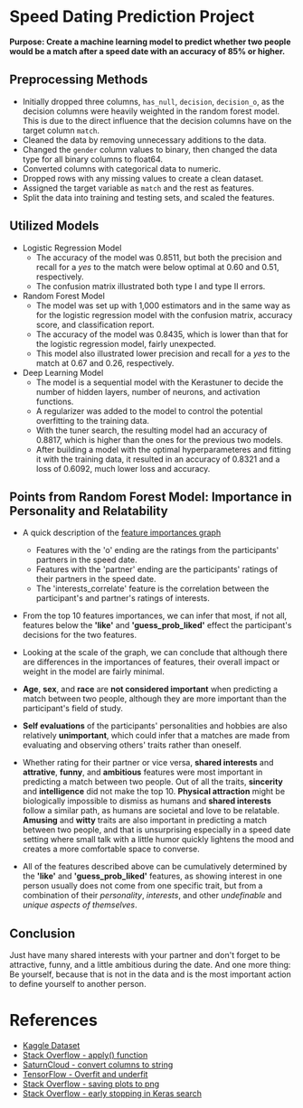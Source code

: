 # Speed Dating Prediction Project

**Purpose: Create a machine learning model to predict whether two people would be a match after a speed date with an accuracy of 85% or higher.**

## Preprocessing Methods

- Initially dropped three columns, `has_null`, `decision`, `decision_o`, as the decision columns were heavily weighted in the random forest model. This is due to the direct influence that the decision columns have on the target column `match`.
- Cleaned the data by removing unnecessary additions to the data.
- Changed the `gender` column values to binary, then changed the data type for all binary columns to float64.
- Converted columns with categorical data to numeric.
- Dropped rows with any missing values to create a clean dataset.
- Assigned the target variable as `match` and the rest as features.
- Split the data into training and testing sets, and scaled the features.

## Utilized Models

- Logistic Regression Model
    - The accuracy of the model was 0.8511, but both the precision and recall for a *yes* to the match were below optimal at 0.60 and 0.51, respectively.
    - The confusion matrix illustrated both type I and type II errors.
- Random Forest Model
    - The model was set up with 1,000 estimators and in the same way as for the logistic regression model with the confusion matrix, accuracy score, and classification report.
    - The accuracy of the model was 0.8435, which is lower than that for the logistic regression model, fairly unexpected.
    - This model also illustrated lower precision and recall for a *yes* to the match at 0.67 and 0.26, respectively.
- Deep Learning Model
    - The model is a sequential model with the Kerastuner to decide the number of hidden layers, number of neurons, and activation functions.
    - A regularizer was added to the model to control the potential overfitting to the training data.
    - With the tuner search, the resulting model had an accuracy of 0.8817, which is higher than the ones for the previous two models.
    - After building a model with the optimal hyperparameteres and fitting it with the training data, it resulted in an accuracy of 0.8321 and a loss of 0.6092, much lower loss and accuracy.

## Points from Random Forest Model: Importance in Personality and Relatability

- A quick description of the [feature importances graph](/graphs/feature_importances_top10.png)
    - Features with the 'o' ending are the ratings from the participants' partners in the speed date.
    - Features with the 'partner' ending are the participants' ratings of their partners in the speed date.
    - The 'interests_correlate' feature is the correlation between the participant's and partner's ratings of interests.

- From the top 10 features importances, we can infer that most, if not all, features below the **'like'** and **'guess_prob_liked'** effect the participant's decisions for the two features.
- Looking at the scale of the graph, we can conclude that although there are differences in the importances of features, their overall impact or weight in the model are fairly minimal.
- **Age**, **sex**, and **race** are **not considered important** when predicting a match between two people, although they are more important than the participant's field of study.
- **Self evaluations** of the participants' personalities and hobbies are also relatively **unimportant**, which could infer that a matches are made from evaluating and observing others' traits rather than oneself.
- Whether rating for their partner or vice versa, **shared interests** and **attrative**, **funny**, and **ambitious** features were most important in predicting a match between two people. Out of all the traits, **sincerity** and **intelligence** did not make the top 10. **Physical attraction** might be biologically impossible to dismiss as humans and **shared interests** follow a similar path, as humans are societal and love to be relatable. **Amusing** and **witty** traits are also important in predicting a match between two people, and that is unsurprising especially in a speed date setting where small talk with a little humor quickly lightens the mood and creates a more comfortable space to converse.
- All of the features described above can be cumulatively determined by the **'like'** and **'guess_prob_liked'** features, as showing interest in one person usually does not come from one specific trait, but from a combination of their *personality*, *interests*, and other *undefinable* and *unique aspects of themselves*.

## Conclusion

Just have many shared interests with your partner and don't forget to be attractive, funny, and a little ambitious during the date. And one more thing: Be yourself, because that is not in the data and is the most important action to define yourself to another person.

# References

- [Kaggle Dataset](https://www.kaggle.com/datasets/ulrikthygepedersen/speed-dating?resource=download)
- [Stack Overflow - apply() function](https://stackoverflow.com/questions/34962104/how-can-i-use-the-apply-function-for-a-single-column)
- [SaturnCloud - convert columns to string](https://saturncloud.io/blog/how-to-convert-columns-to-string-in-pandas/#:~:text=To%20convert%20columns%20to%20string%20in%20Pandas%2C%20we%20can%20use,to%20a%20specified%20data%20type.&text=This%20code%20will%20convert%20the,for%20further%20analysis%20or%20manipulation.)
- [TensorFlow - Overfit and underfit](https://www.tensorflow.org/tutorials/keras/overfit_and_underfit)
- [Stack Overflow - saving plots to png](https://stackoverflow.com/questions/19555525/saving-plots-axessubplot-generated-from-python-pandas-with-matplotlibs-savefi)
- [Stack Overflow - early stopping in Keras search](https://stackoverflow.com/questions/56208607/early-stopping-does-not-work-in-my-code-in-keras-with-tensorflow)
